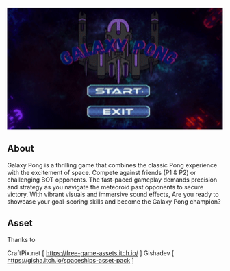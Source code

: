 <p align="center">
  <img src="GALAXYPONGGIF.gif" width="800" />
</p>

## About
Galaxy Pong is a thrilling game that combines the classic Pong experience with the excitement of space. Compete against friends (P1 & P2) or challenging BOT opponents. The fast-paced gameplay demands precision and strategy as you navigate the meteoroid past opponents to secure victory. With vibrant visuals and immersive sound effects, Are you ready to showcase your goal-scoring skills and become the Galaxy Pong champion?


## Asset
Thanks to 

CraftPix.net  [ https://free-game-assets.itch.io/ ]
Gishadev      [ https://gisha.itch.io/spaceships-asset-pack ]



